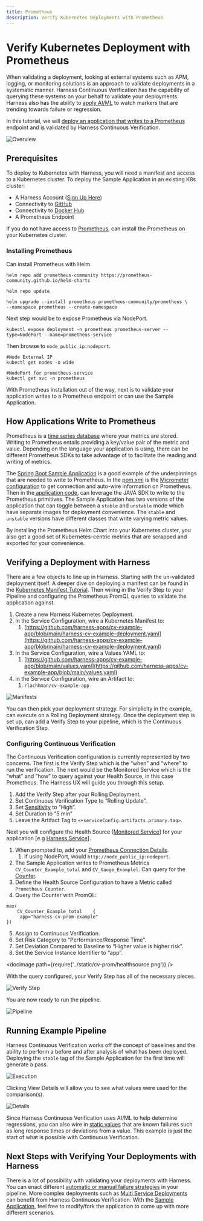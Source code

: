 ```yaml
---
title: Prometheus
description: Verify Kubernetes Deployments with Prometheus 
---
```


# Verify Kubernetes Deployment with Prometheus 

When validating a deployment, looking at external systems such as APM, logging, or monitoring solutions is an approach to validate deployments in a systematic manner. Harness Continuous Verification has the capability of querying these systems on your behalf to validate your deployments. Harness also has the ability to [apply AI/ML](https://developer.harness.io/docs/continuous-delivery/verify/cv-concepts/machine-learning) to watch markers that are trending towards failure or regression. 

In this tutorial, we will [deploy an application that writes to a Prometheus](https://github.com/harness-apps/cv-example-app) endpoint and is validated by Harness Continuous Verification. 

![Overview](../static/cv-prom/overview.png)

## Prerequisites 

To deploy to Kubernetes with Harness, you will need a manifest and access to a Kubernetes cluster. To deploy the Sample Application in an existing K8s cluster:

* A Harness Account ([Sign Up Here](https://app.harness.io/auth/#/signup/?module=cd&?utm_source=website&utm_medium=harness-developer-hub&utm_campaign=cd-plg&utm_content=get-started))
* Connectivity to [GitHub](https://developer.harness.io/docs/platform/connectors/code-repositories/add-a-git-hub-connector/) 
* Connectivity to [Docker Hub](https://developer.harness.io/docs/platform/connectors/artifact-repositories/connect-to-harness-container-image-registry-using-docker-connector/)
* A Prometheus Endpoint

If you do not have access to [Prometheus](https://prometheus.io/), can install the Prometheus on your Kubernetes cluster. 

### Installing Prometheus
Can install Prometheus with Helm. 

```
helm repo add prometheus-community https://prometheus-community.github.io/helm-charts

helm repo update

helm upgrade --install prometheus prometheus-community/prometheus \
--namespace prometheus --create-namespace
```

Next step would be to expose Prometheus via NodePort.

```
kubectl expose deployment -n prometheus prometheus-server --type=NodePort --name=prometheus-service
```

Then browse to `node_public_ip:nodeport`.

```
#Node External IP
kubectl get nodes -o wide

#NodePort for prometheus-service
kubectl get svc -n prometheus
```

With Prometheus installation out of the way, next is to validate your application writes to a Prometheus endpoint or can use the Sample Application. 

## How Applications Write to Prometheus
Prometheus is a [time series database](https://prometheus.io/docs/concepts/data_model/) where your metrics are stored. Writing to Prometheus entails providing a key/value pair of the metric and value. Depending on the language your application is using, there can be different Prometheus SDKs to take advantage of to facilitate the reading and writing of metrics.  

The [Spring Boot Sample Application](https://github.com/harness-apps/cv-example-app) is a good example of the underpinnings that are needed to write to Prometheus. In the [pom.xml](https://github.com/harness-apps/cv-example-app/blob/main/pom.xml) is the [Micrometer configuration](https://micrometer.io/docs/registry/prometheus) to get connection and auto-wire information on Prometheus. Then in the[ application code](https://github.com/harness-apps/cv-example-app/blob/main/src/main/java/io/harness/cv/example/app/GenerateStableMetrics.java), can leverage the JAVA SDK to write to the Prometheus primitives. The Sample Application has two versions of the application that can toggle between a `stable` and `unstable` mode which have separate images for deployment convenience. The `stable` and `unstable` versions have different classes that write varying metric values.  

By installing the Prometheus Helm Chart into your Kubernetes cluster, you also get a good set of Kubernetes-centric metrics that are scrapped and exported for your convenience. 

## Verifying a Deployment with Harness
There are a few objects to line up in Harness. Starting with the un-validated deployment itself. A deeper dive on deploying a manifest can be found in the [Kubernetes Manifest Tutorial](https://developer.harness.io/tutorials/cd-pipelines/kubernetes/manifest). Then wiring in the Verify Step to your Pipeline and configuring the Prometheus PromQL queries to validate the application against.

1. Create a new Harness Kubernetes Deployment.
2. In the Service Configuration, wire a Kubernetes Manifest to:
	1. [https://github.com/harness-apps/cv-example-app/blob/main/harness-cv-example-deployment.yaml](https://github.com/harness-apps/cv-example-app/blob/main/harness-cv-example-deployment.yaml)
3. In the Service Configuration, wire a Values YAML to:
	1.  [https://github.com/harness-apps/cv-example-app/blob/main/values.yaml](https://github.com/harness-apps/cv-example-app/blob/main/values.yaml)
4. In the Service Configuration, wire an Artifact to:
	1. `rlachhman/cv-example-app`

![Manifests](../static/cv-prom/manifests.png)

You can then pick your deployment strategy. For simplicity in the example, can execute on a Rolling Deployment strategy. Once the deployment step is set up, can add a Verify Step to your pipeline, which is the Continuous Verification Step. 

### Configuring Continuous Verification
The Continuous Verification configuration is currently represented by two concerns. The first is the Verify Step which is the “when” and “where” to run the verification. The next would be the Monitored Service which is the “what” and “how” to query against your Health Source, in this case Prometheus. The Harness UX will guide you through this setup. 

1. Add the Verify Step after your Rolling Deployment. 
2. Set Continuous Verification Type to “Rolling Update”.
3. Set [Sensitivity](https://developer.harness.io/docs/continuous-delivery/verify/cv-concepts/machine-learning#sensitivity) to “High”.
4. Set Duration to “5 min”
5. Leave the Artifact Tag to `<+serviceConfig.artifacts.primary.tag>`.

Next you will configure the Health Source [[Monitored Service](https://developer.harness.io/docs/service-reliability-management/monitored-service/create-monitored-service/)] for your application [e.g [Harness Service](https://developer.harness.io/docs/getting-started/learn-harness-key-concepts#services)]. 

1. When prompted to, add your [Prometheus Connection Details](https://developer.harness.io/docs/platform/Connectors/Monitoring-and-Logging-Systems/connect-to-monitoring-and-logging-systems#step-add-prometheus).
	1. If using NodePort, would `http://node_public_ip:nodeport`. 
2. The Sample Application writes to Prometheus Metrics  `CV_Counter_Example_total` and `CV_Gauge_Examplel`. Can query for the [Counter](https://prometheus.io/docs/concepts/metric_types/#counter). 
3. Define the Health Source Configuration to have a Metric called `Prometheus Counter`.
4. Query the Counter with PromQL:
```
max(
    CV_Counter_Example_total    {
   	 app="harness-cv-prom-example"
})
```
5. Assign to Continuous Verification. 
6. Set Risk Category to “Performance/Response Time”.
7. Set Deviation Compared to Baseline to “Higher value is higher risk”.
8. Set the Service Instance Identifier to “app”.  


<docimage path={require('../static/cv-prom/healthsource.png')} />

With the query configured, your Verify Step has all of the necessary pieces. 

![Verify Step](../static/cv-prom/verifystep.png)

You are now ready to run the pipeline. 

![Pipeline](../static/cv-prom/pipeline.png)

## Running Example Pipeline
Harness Continuous Verification works off the concept of baselines and the ability to perform a before and after analysis of what has been deployed. Deploying the `stable` tag of the Sample Application for the first time will generate a pass. 

![Execution](../static/cv-prom/execution.png)

Clicking View Details will allow you to see what values were used for the comparison(s).

![Details](../static/cv-prom/details.png)

Since Harness Continuous Verification uses AI/ML to help determine regressions, you can also wire in [static values](https://developer.harness.io/docs/continuous-delivery/verify/cv-concepts/machine-learning/#plain-threshold-based-verification) that are known failures such as long response times or deviations from a value. This example is just the start of what is possible with Continuous Verification.

## Next Steps with Verifying Your Deployments with Harness
There is a lot of possibility with validating your deployments with Harness. You can enact different [automatic or manual failure strategies](https://developer.harness.io/docs/platform/pipelines/w_pipeline-steps-reference/step-failure-strategy-settings/#failure-strategy-settings) in your pipeline. More complex deployments such as [Multi Service Deployments](https://developer.harness.io/kb/continuous-delivery/cv-multi-service) can benefit from Harness Continuous Verification. With the [Sample Application](https://github.com/harness-apps/cv-example-app#modifying-application), feel free to modify/fork the application to come up with more different scenarios. 
